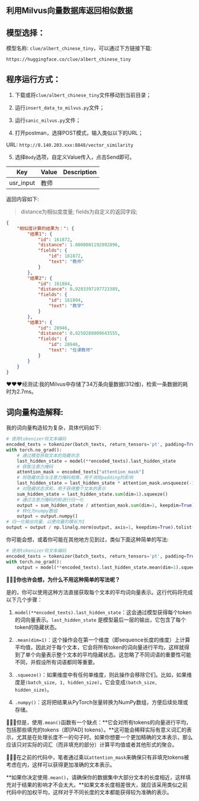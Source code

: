 ## 利用Milvus向量数据库返回相似数据

## 模型选择：

模型名称: `clue/albert_chinese_tiny`，可以通过下方链接下载:<br>

```txt
https://huggingface.co/clue/albert_chinese_tiny
```

## 程序运行方式：

1. 下载或将`clue/albert_chinese_tiny`文件移动到当前目录；

2. 运行`insert_data_to_milvus.py`文件；

3. 运行`sanic_milvus.py`文件；

4. 打开postman，选择POST模式，输入类似以下的URL；

URL: `http://8.140.203.xxx:8848/vector_similarity`<br>

5. 选择`Body`选项，自定义Value传入，点击Send即可。

Key|Value|Description
---|---|---
usr_input | 教师 | 

返回内容如下:<br>

> distance为相似度度量; fields为自定义的返回字段;

```json
{
    "相似度计算的结果为：": {
        "结果1": {
            "id": 161872,
            "distance": 1.0000001192092896,
            "fields": {
                "id": 161872,
                "text": "教师"
            }
        },
        "结果2": {
            "id": 161804,
            "distance": 0.9283397197723389,
            "fields": {
                "id": 161804,
                "text": "教学"
            }
        },
        "结果3": {
            "id": 28946,
            "distance": 0.9250288009643555,
            "fields": {
                "id": 28946,
                "text": "任课教师"
            }
        }
    }
}
```

❤️❤️❤️经测试:我的Milvus中存储了34万条向量数据(312维)，检索一条数据的耗时为2.7ms。<br>


## 词向量构造解释:

我的词向量构造较为复杂，具体代码如下:<br>

```python
# 使用tokenizer将文本编码
encoded_texts = tokenizer(batch_texts, return_tensors='pt', padding=True)
with torch.no_grad():
    # 通过模型获取文本的隐藏状态
    last_hidden_state = model(**encoded_texts).last_hidden_state
    # 获取注意力掩码
    attention_mask = encoded_texts["attention_mask"]
    # 将隐藏状态与注意力掩码相乘，用于消除padding的影响
    last_hidden_state = last_hidden_state * attention_mask.unsqueeze(-1)
    # 对隐藏状态求和，用于获得整个文本的表示
    sum_hidden_state = last_hidden_state.sum(dim=1).squeeze()
    # 通过注意力掩码的和进行归一化
    output = sum_hidden_state / attention_mask.sum(dim=1, keepdim=True)
    # 转化为numpy数组
    output = output.numpy()
# 归一化输出向量，以便向量的模长为1
output = output / np.linalg.norm(output, axis=1, keepdims=True).tolist()
```

你可能会想，或着你可能在其他地方见到过，类似下面这种简单的写法:<br>

```python
# 使用tokenizer将文本编码
encoded_texts = tokenizer(batch_texts, return_tensors='pt', padding=True)
with torch.no_grad():
    output = model(**encoded_texts).last_hidden_state.mean(dim=1).squeeze().numpy()
```

**🚀🚀🚀你也许会想，为什么不用这种简单的写法呢？**<br>

是的，你可以使用这种方法直接获取每个文本的平均词向量表示。这行代码将完成以下几个步骤：<br>

1. `model(**encoded_texts).last_hidden_state`：这会通过模型获得每个token的词向量表示。`last_hidden_state` 是模型最后一层的输出，它包含了每个token的隐藏状态。

2. `.mean(dim=1)`：这个操作会在第一个维度（即sequence长度的维度）上计算平均值，因此对于每个文本，它会将所有token的词向量进行平均，这样就得到了单个向量表示整个文本的平均隐藏状态。这忽略了不同词语的重要性可能不同，并假设所有词语都同等重要。

3. `.squeeze()`：如果维度中有任何单维度，则此操作会移除它们。比如，如果维度是`(batch_size, 1, hidden_size)`，它会变成`(batch_size, hidden_size)`。

4. `.numpy()`：这将把结果从PyTorch张量转换为NumPy数组，方便后续处理或存储。

🚨🚨🚨但是，使用`.mean()`函数有一个缺点：**它会对所有tokens的向量进行平均，包括那些填充的tokens（即[PAD] tokens）。**这可能会稀释实际有意义词汇的表示，尤其是在处理长度不一的句子时。如果你想要一个更加精确的文本表示，那么应该只对实际的词汇（而非填充的部分）计算平均值或者其他形式的聚合。<br>

🌿🌿🌿在之前的代码中，笔者通过乘以`attention_mask`来确保只有非填充tokens被考虑在内，这样可以获得更加准确的文本表示。<br>

**如果你决定使用`.mean()`，请确保你的数据集中大部分文本的长度相近，这样填充对于结果的影响才不会太大。**如果文本长度相差很大，就应该采用类似之前代码中的加权平均，这样对于不同长度的文本都能获得较为准确的表示。<br>